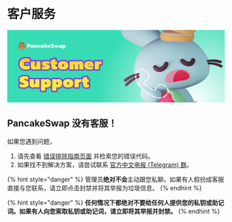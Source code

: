 # 客户服务

![](../../.gitbook/assets/customer-support-header.png)

## PancakeSwap 没有客服！

如果您遇到问题，

1. 请先查看 [错误排除指南页面](../../master/click-here-for-help/troubleshooting-errors.md) 并检索您的错误代码。
2. 如果找不到解决方案，请尝试联系 [官方中文电报 (Telegram) 群](telegram.md)。

{% hint style="danger" %}
管理员**绝对不会**主动跟您私聊。如果有人假扮成客服直接与您联系，请立即点击封禁并将其举报为垃圾信息。
{% endhint %}

{% hint style="danger" %}
**任何情况下都绝对不要给任何人提供您的私钥或助记词。如果有人向您索取私钥或助记词，请立即将其举报并封禁。**
{% endhint %}

